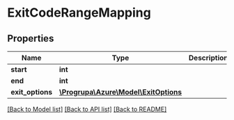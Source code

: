 # ExitCodeRangeMapping

## Properties
Name | Type | Description | Notes
------------ | ------------- | ------------- | -------------
**start** | **int** |  | 
**end** | **int** |  | 
**exit_options** | [**\Progrupa\Azure\Model\ExitOptions**](ExitOptions.md) |  | 

[[Back to Model list]](../README.md#documentation-for-models) [[Back to API list]](../README.md#documentation-for-api-endpoints) [[Back to README]](../README.md)


